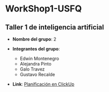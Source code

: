# WorkShop1-USFQ
## Taller 1 de inteligencia artificial

- **Nombre del grupo**: 2
- **Integrantes del grupo**:
  * Edwin Montenegro
  * Alejandra Pinto
  * Galo Travez
  * Gustavo Recalde

- **Link**: [Planificación en ClickUp](https://sharing.clickup.com/9013100259/g/h/8ckhzq3-313/3fa5fe19d510f29)
